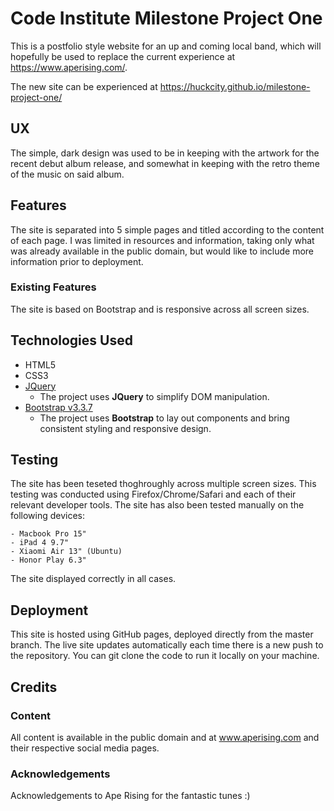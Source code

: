 # Code Institute Milestone Project One

This is a postfolio style website for an up and coming local band, which will hopefully be used to replace the current experience at https://www.aperising.com/.

The new site can be experienced at https://huckcity.github.io/milestone-project-one/
 
## UX

The simple, dark design was used to be in keeping with the artwork for the recent debut album release, and somewhat in keeping with the retro theme of the music on said album.

## Features

The site is separated into 5 simple pages and titled according to the content of each page. I was limited in resources and information, taking only what was already available in the public domain, but would like to include more information prior to deployment.

### Existing Features

The site is based on Bootstrap and is responsive across all screen sizes. 

## Technologies Used

- HTML5
- CSS3
- [JQuery](https://jquery.com)
    - The project uses **JQuery** to simplify DOM manipulation.
- [Bootstrap v3.3.7](https://getbootstrap.com/docs/3.3/)
    - The project uses **Bootstrap** to lay out components and bring consistent styling and responsive design.


## Testing

The site has been teseted thoghroughly across multiple screen sizes. This testing was conducted using Firefox/Chrome/Safari and each of their relevant developer tools.
The site has also been tested manually on the following devices:

    - Macbook Pro 15"
    - iPad 4 9.7"
    - Xiaomi Air 13" (Ubuntu)
    - Honor Play 6.3"

The site displayed correctly in all cases.

## Deployment

This site is hosted using GitHub pages, deployed directly from the master branch. The live site updates automatically each time there is a new push to the repository. You can git clone the code to run it locally on your machine.

## Credits

### Content

All content is available in the public domain and at www.aperising.com and their respective social media pages.

### Acknowledgements

Acknowledgements to Ape Rising for the fantastic tunes :) 